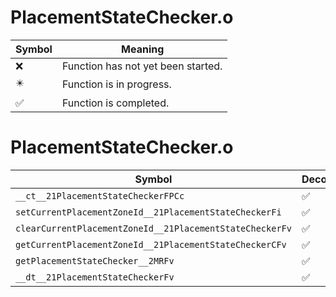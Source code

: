 # PlacementStateChecker.o
| Symbol | Meaning 
| ------------- | ------------- 
| :x: | Function has not yet been started. 
| :eight_pointed_black_star: | Function is in progress. 
| :white_check_mark: | Function is completed. 


# PlacementStateChecker.o
| Symbol | Decompiled? |
| ------------- | ------------- |
| `__ct__21PlacementStateCheckerFPCc` | :white_check_mark: |
| `setCurrentPlacementZoneId__21PlacementStateCheckerFi` | :white_check_mark: |
| `clearCurrentPlacementZoneId__21PlacementStateCheckerFv` | :white_check_mark: |
| `getCurrentPlacementZoneId__21PlacementStateCheckerCFv` | :white_check_mark: |
| `getPlacementStateChecker__2MRFv` | :white_check_mark: |
| `__dt__21PlacementStateCheckerFv` | :white_check_mark: |
